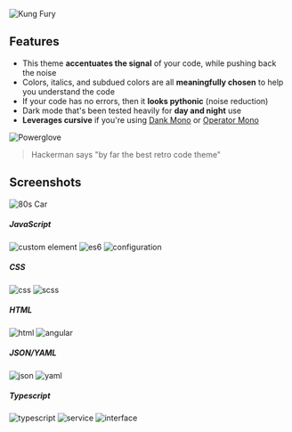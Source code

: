 ![Kung Fury](gifs/kung-fury.gif)



## Features

- This theme **accentuates the signal** of your code, while pushing back the noise
- Colors, italics, and subdued colors are all **meaningfully chosen** to help you understand the code
- If your code has no errors, then it **looks pythonic** (noise reduction)
- Dark mode that's been tested heavily for **day and night** use
- **Leverages cursive** if you're using [Dank Mono](https://dank.sh/) or [Operator Mono](https://www.typography.com/fonts/operator/styles/)







![Powerglove](gifs/powerglove.gif)
> Hackerman says "by far the best retro code theme"




## Screenshots
![80s Car](gifs/retro-car.gif)





##### JavaScript
![custom element](screenshots/js-custom_element.png)
![es6](screenshots/js-es6.png)
![configuration](screenshots/js-config.png)

##### CSS
![css](screenshots/css.png)
![scss](screenshots/scss.png)



##### HTML
![html](screenshots/html.png)
![angular](screenshots/angular-template.png)



##### JSON/YAML
![json](screenshots/json.png)
![yaml](screenshots/yaml.png)



##### Typescript
![typescript](screenshots/typescript-component.png)
![service](screenshots/typescript-service.png)
![interface](screenshots/typescript-interface.png)

